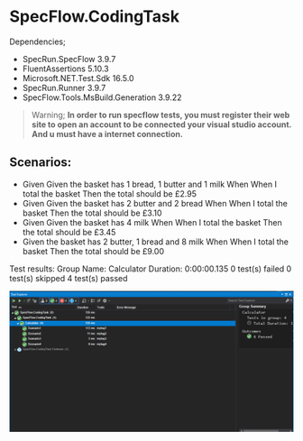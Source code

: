 # SpecFlow.CodingTask

Dependencies;

- SpecRun.SpecFlow 3.9.7
- FluentAssertions 5.10.3
- Microsoft.NET.Test.Sdk 16.5.0
- SpecRun.Runner 3.9.7
- SpecFlow.Tools.MsBuild.Generation 3.9.22

> Warning;  **In order to run specflow tests, you must register their web site to open an account to be connected your visual studio account. And u must have a internet connection.**


## Scenarios:

- Given Given the basket has 1 bread, 1 butter and 1 milk When When I total the basket Then the total should be £2.95
- Given Given the basket has 2 butter and 2 bread When When I total the basket Then the total should be £3.10
- Given Given the basket has 4 milk When When I total the basket Then the total should be £3.45
- Given the basket has 2 butter, 1 bread and 8 milk When When I total the basket Then the total should be £9.00

Test results:
  Group Name: Calculator
  Duration: 0:00:00.135
  0 test(s) failed
  0 test(s) skipped
  4 test(s) passed

![Test Results](/SpecFlow.CodingTask/ResultImg/coding_task_test_resullt.PNG)
